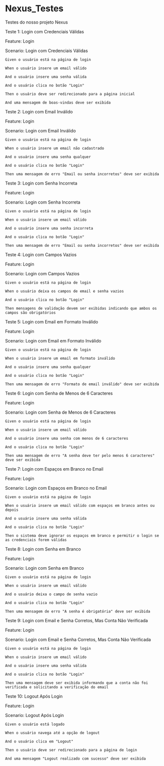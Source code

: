 # Nexus_Testes
Testes do nosso projeto Nexus



 Teste 1: Login com Credenciais Válidas

Feature: Login

  Scenario: Login com Credenciais Válidas
  
    Given o usuário está na página de login
    
    When o usuário insere um email válido
    
    And o usuário insere uma senha válida
    
    And o usuário clica no botão "Login"
    
    Then o usuário deve ser redirecionado para a página inicial
    
    And uma mensagem de boas-vindas deve ser exibida



Teste 2: Login com Email Inválido

Feature: Login

  Scenario: Login com Email Inválido
  
    Given o usuário está na página de login
    
    When o usuário insere um email não cadastrado
    
    And o usuário insere uma senha qualquer
    
    And o usuário clica no botão "Login"
    
    Then uma mensagem de erro "Email ou senha incorretos" deve ser exibida





Teste 3: Login com Senha Incorreta



Feature: Login

  Scenario: Login com Senha Incorreta
  
    Given o usuário está na página de login
    
    When o usuário insere um email válido
    
    And o usuário insere uma senha incorreta
    
    And o usuário clica no botão "Login"
    
    Then uma mensagem de erro "Email ou senha incorretos" deve ser exibida





  Teste 4: Login com Campos Vazios

  Feature: Login

  Scenario: Login com Campos Vazios
  
    Given o usuário está na página de login
    
    When o usuário deixa os campos de email e senha vazios
    
    And o usuário clica no botão "Login"
    
    Then mensagens de validação devem ser exibidas indicando que ambos os campos são obrigatórios




  Teste 5: Login com Email em Formato Inválido

  Feature: Login
  
  Scenario: Login com Email em Formato Inválido
  
    Given o usuário está na página de login
    
    When o usuário insere um email em formato inválido
    
    And o usuário insere uma senha qualquer
    
    And o usuário clica no botão "Login"
    
    Then uma mensagem de erro "Formato de email inválido" deve ser exibida


Teste 6: Login com Senha de Menos de 6 Caracteres

Feature: Login

  Scenario: Login com Senha de Menos de 6 Caracteres
  
    Given o usuário está na página de login
    
    When o usuário insere um email válido
    
    And o usuário insere uma senha com menos de 6 caracteres
    
    And o usuário clica no botão "Login"
    
    Then uma mensagem de erro "A senha deve ter pelo menos 6 caracteres" deve ser exibida

Teste 7: Login com Espaços em Branco no Email

Feature: Login

  Scenario: Login com Espaços em Branco no Email
  
    Given o usuário está na página de login
    
    When o usuário insere um email válido com espaços em branco antes ou depois
    
    And o usuário insere uma senha válida
    
    And o usuário clica no botão "Login"
    
    Then o sistema deve ignorar os espaços em branco e permitir o login se as credenciais forem válidas


Teste 8: Login com Senha em Branco

Feature: Login

  Scenario: Login com Senha em Branco
  
    Given o usuário está na página de login
    
    When o usuário insere um email válido
    
    And o usuário deixa o campo de senha vazio
    
    And o usuário clica no botão "Login"
    
    Then uma mensagem de erro "A senha é obrigatória" deve ser exibida



  Teste 9: Login com Email e Senha Corretos, Mas Conta Não Verificada

  Feature: Login

  Scenario: Login com Email e Senha Corretos, Mas Conta Não Verificada
  
    Given o usuário está na página de login
    
    When o usuário insere um email válido
    
    And o usuário insere uma senha válida
    
    And o usuário clica no botão "Login"
    
    Then uma mensagem deve ser exibida informando que a conta não foi verificada e solicitando a verificação do email


Teste 10: Logout Após Login


Feature: Login

  Scenario: Logout Após Login
  
    Given o usuário está logado
    
    When o usuário navega até a opção de logout
    
    And o usuário clica em "Logout"
    
    Then o usuário deve ser redirecionado para a página de login
    
    And uma mensagem "Logout realizado com sucesso" deve ser exibida

   





